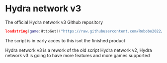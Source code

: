 # Hydra network v3

The official Hydra network v3 Github repository

```lua
loadstring(game:HttpGet(("https://raw.githubusercontent.com/Robobo2022/Hydra-Network-v3/main/Loader.lua"), true))()
```

The script is in early acces to this isnt the finished product

Hydra network v3 is a rework of the old script Hydra network v2, Hydra network v3 is going to have more features and more games supported